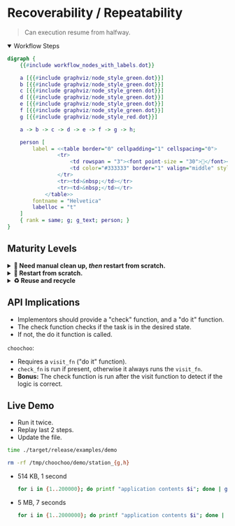 # Recoverability / Repeatability

> Can execution resume from halfway.

<details open>
<summary>Workflow Steps</summary>

```dot process Recoverability
digraph {
    {{#include workflow_nodes_with_labels.dot}}

    a [{{#include graphviz/node_style_green.dot}}]
    b [{{#include graphviz/node_style_green.dot}}]
    c [{{#include graphviz/node_style_green.dot}}]
    d [{{#include graphviz/node_style_green.dot}}]
    e [{{#include graphviz/node_style_green.dot}}]
    f [{{#include graphviz/node_style_green.dot}}]
    g [{{#include graphviz/node_style_red.dot}}]

    a -> b -> c -> d -> e -> f -> g -> h;

    person [
        label = <<table border="0" cellpadding="1" cellspacing="0">
                <tr>
                    <td rowspan = "3"><font point-size = "30">🧑</font></td>
                    <td color="#333333" border="1" valign="middle" style="rounded"><i> <font point-size = "13">O</font><font point-size = "11">OPS </font></i></td>
                </tr>
                <tr><td>&nbsp;</td></tr>
                <tr><td>&nbsp;</td></tr>
            </table>>
        fontname = "Helvetica"
        labelloc = "t"
    ]
    { rank = same; g; g_text; person; }
}
```

</details>

## Maturity Levels

<details>
<summary><b>🧹 Need manual clean up, <i>then</i> restart from scratch.</b></summary>
<div style="margin-left: 18px;">

Usually takes effort to:

* Find out what needs cleaning up.
* Figure out how to clean up, and do it.

This will happen again.

</div>
</details>

<details>
<summary><b>🔁 Restart from scratch.</b></summary>
<div style="margin-left: 18px;">

Tooling can automatically clean up for you.

Maybe you want to keep the failing environment around for investigation.

</div>
</details>

<details>
<summary><b>♻️ Reuse and recycle</b></summary>
<div style="margin-left: 18px;">

```dot process Recoverability
digraph {
    {{#include workflow_nodes_with_labels.dot}}

    g [{{#include graphviz/node_style_green.dot}}]

    a -> b -> c -> d -> e -> f -> g -> h;

    person [
        label = <<table border="0" cellpadding="1" cellspacing="0">
                <tr>
                    <td rowspan = "3"><font point-size = "30">🧑</font></td>
                    <td color="#333333" border="1" valign="middle" style="rounded"><i> <font point-size = "13">Y</font><font point-size = "11">AY </font></i></td>
                </tr>
                <tr><td>&nbsp;</td></tr>
                <tr><td>&nbsp;</td></tr>
            </table>>
        fontname = "Helvetica"
        labelloc = "t"
    ]
    { rank = same; g; g_text; person; }
}
```

* If it's already done, we won't do it again.
* Replace / update existing resources.
* Dependency updates must be propagated.

    - Re-download file if it changed.
    - Restart the web application if configuration changed.

This means if we fail at 90% / 2 hours into the process, we can restart at that point without waiting another 2 hours.

</div>
</details>

## API Implications

* Implementors should provide a "check" function, and a "do it" function.
* The check function checks if the task is in the desired state.
* If not, the do it function is called.

`choochoo`:

* Requires a `visit_fn` ("do it" function).
* `check_fn` is run if present, otherwise it always runs the `visit_fn`.
* **Bonus:** The check function is run after the visit function to detect if the logic is correct.

## Live Demo

* Run it twice.
* Replay last 2 steps.
* Update the file.

```bash
time ./target/release/examples/demo
```

```bash
rm -rf /tmp/choochoo/demo/station_{g,h}
```

* 514 KB, 1 second

    ```bash
    for i in {1..200000}; do printf "application contents $i"; done | gzip -f > app.zip
    ```

* 5 MB, 7 seconds

    ```bash
    for i in {1..2000000}; do printf "application contents $i"; done | gzip -f > app.zip
    ```
